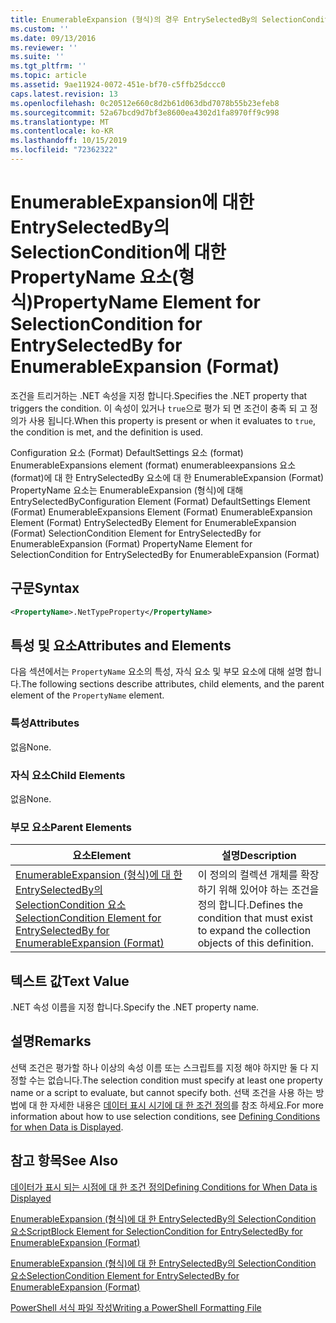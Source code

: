 ```yaml
---
title: EnumerableExpansion (형식)의 경우 EntrySelectedBy의 SelectionCondition에 대 한 PropertyName 요소 | Microsoft Docs
ms.custom: ''
ms.date: 09/13/2016
ms.reviewer: ''
ms.suite: ''
ms.tgt_pltfrm: ''
ms.topic: article
ms.assetid: 9ae11924-0072-451e-bf70-c5ffb25dccc0
caps.latest.revision: 13
ms.openlocfilehash: 0c20512e660c8d2b61d063dbd7078b55b23efeb8
ms.sourcegitcommit: 52a67bcd9d7bf3e8600ea4302d1fa8970ff9c998
ms.translationtype: MT
ms.contentlocale: ko-KR
ms.lasthandoff: 10/15/2019
ms.locfileid: "72362322"
---
```

# <a name="propertyname-element-for-selectioncondition-for-entryselectedby-for-enumerableexpansion-format"></a><span data-ttu-id="fad1d-102">EnumerableExpansion에 대한 EntrySelectedBy의 SelectionCondition에 대한 PropertyName 요소(형식)</span><span class="sxs-lookup"><span data-stu-id="fad1d-102">PropertyName Element for SelectionCondition for EntrySelectedBy for EnumerableExpansion (Format)</span></span>

<span data-ttu-id="fad1d-103">조건을 트리거하는 .NET 속성을 지정 합니다.</span><span class="sxs-lookup"><span data-stu-id="fad1d-103">Specifies the .NET property that triggers the condition.</span></span> <span data-ttu-id="fad1d-104">이 속성이 있거나 `true`으로 평가 되 면 조건이 충족 되 고 정의가 사용 됩니다.</span><span class="sxs-lookup"><span data-stu-id="fad1d-104">When this property is present or when it evaluates to `true`, the condition is met, and the definition is used.</span></span>

<span data-ttu-id="fad1d-105">Configuration 요소 (Format) DefaultSettings 요소 (format) EnumerableExpansions element (format) enumerableexpansions 요소 (format)에 대 한 EntrySelectedBy 요소에 대 한 EnumerableExpansion (Format) PropertyName 요소는 EnumerableExpansion (형식)에 대해 EntrySelectedBy</span><span class="sxs-lookup"><span data-stu-id="fad1d-105">Configuration Element (Format) DefaultSettings Element (Format) EnumerableExpansions Element (Format) EnumerableExpansion Element (Format) EntrySelectedBy Element for EnumerableExpansion (Format) SelectionCondition Element for EntrySelectedBy for EnumerableExpansion (Format) PropertyName Element for SelectionCondition for EntrySelectedBy for EnumerableExpansion (Format)</span></span>

## <a name="syntax"></a><span data-ttu-id="fad1d-106">구문</span><span class="sxs-lookup"><span data-stu-id="fad1d-106">Syntax</span></span>

```xml
<PropertyName>.NetTypeProperty</PropertyName>
```

## <a name="attributes-and-elements"></a><span data-ttu-id="fad1d-107">특성 및 요소</span><span class="sxs-lookup"><span data-stu-id="fad1d-107">Attributes and Elements</span></span>

<span data-ttu-id="fad1d-108">다음 섹션에서는 `PropertyName` 요소의 특성, 자식 요소 및 부모 요소에 대해 설명 합니다.</span><span class="sxs-lookup"><span data-stu-id="fad1d-108">The following sections describe attributes, child elements, and the parent element of the `PropertyName` element.</span></span>

### <a name="attributes"></a><span data-ttu-id="fad1d-109">특성</span><span class="sxs-lookup"><span data-stu-id="fad1d-109">Attributes</span></span>

<span data-ttu-id="fad1d-110">없음</span><span class="sxs-lookup"><span data-stu-id="fad1d-110">None.</span></span>

### <a name="child-elements"></a><span data-ttu-id="fad1d-111">자식 요소</span><span class="sxs-lookup"><span data-stu-id="fad1d-111">Child Elements</span></span>

<span data-ttu-id="fad1d-112">없음</span><span class="sxs-lookup"><span data-stu-id="fad1d-112">None.</span></span>

### <a name="parent-elements"></a><span data-ttu-id="fad1d-113">부모 요소</span><span class="sxs-lookup"><span data-stu-id="fad1d-113">Parent Elements</span></span>

|<span data-ttu-id="fad1d-114">요소</span><span class="sxs-lookup"><span data-stu-id="fad1d-114">Element</span></span>|<span data-ttu-id="fad1d-115">설명</span><span class="sxs-lookup"><span data-stu-id="fad1d-115">Description</span></span>|
|-------------|-----------------|
|[<span data-ttu-id="fad1d-116">EnumerableExpansion (형식)에 대 한 EntrySelectedBy의 SelectionCondition 요소</span><span class="sxs-lookup"><span data-stu-id="fad1d-116">SelectionCondition Element for EntrySelectedBy for EnumerableExpansion (Format)</span></span>](./selectioncondition-element-for-entryselectedby-for-enumerableexpansion-format.md)|<span data-ttu-id="fad1d-117">이 정의의 컬렉션 개체를 확장 하기 위해 있어야 하는 조건을 정의 합니다.</span><span class="sxs-lookup"><span data-stu-id="fad1d-117">Defines the condition that must exist to expand the collection objects of this definition.</span></span>|

## <a name="text-value"></a><span data-ttu-id="fad1d-118">텍스트 값</span><span class="sxs-lookup"><span data-stu-id="fad1d-118">Text Value</span></span>

<span data-ttu-id="fad1d-119">.NET 속성 이름을 지정 합니다.</span><span class="sxs-lookup"><span data-stu-id="fad1d-119">Specify the .NET property name.</span></span>

## <a name="remarks"></a><span data-ttu-id="fad1d-120">설명</span><span class="sxs-lookup"><span data-stu-id="fad1d-120">Remarks</span></span>

<span data-ttu-id="fad1d-121">선택 조건은 평가할 하나 이상의 속성 이름 또는 스크립트를 지정 해야 하지만 둘 다 지정할 수는 없습니다.</span><span class="sxs-lookup"><span data-stu-id="fad1d-121">The selection condition must specify at least one property name or a script to evaluate, but cannot specify both.</span></span> <span data-ttu-id="fad1d-122">선택 조건을 사용 하는 방법에 대 한 자세한 내용은 [데이터 표시 시기에 대 한 조건 정의](./defining-conditions-for-displaying-data.md)를 참조 하세요.</span><span class="sxs-lookup"><span data-stu-id="fad1d-122">For more information about how to use selection conditions, see [Defining Conditions for when Data is Displayed](./defining-conditions-for-displaying-data.md).</span></span>

## <a name="see-also"></a><span data-ttu-id="fad1d-123">참고 항목</span><span class="sxs-lookup"><span data-stu-id="fad1d-123">See Also</span></span>

[<span data-ttu-id="fad1d-124">데이터가 표시 되는 시점에 대 한 조건 정의</span><span class="sxs-lookup"><span data-stu-id="fad1d-124">Defining Conditions for When Data is Displayed</span></span>](./defining-conditions-for-displaying-data.md)

[<span data-ttu-id="fad1d-125">EnumerableExpansion (형식)에 대 한 EntrySelectedBy의 SelectionCondition 요소</span><span class="sxs-lookup"><span data-stu-id="fad1d-125">ScriptBlock Element for SelectionCondition for EntrySelectedBy for EnumerableExpansion (Format)</span></span>](./scriptblock-element-for-selectioncondition-for-entryselectedby-for-enumerableexpansion-format.md)

[<span data-ttu-id="fad1d-126">EnumerableExpansion (형식)에 대 한 EntrySelectedBy의 SelectionCondition 요소</span><span class="sxs-lookup"><span data-stu-id="fad1d-126">SelectionCondition Element for EntrySelectedBy for EnumerableExpansion (Format)</span></span>](./selectioncondition-element-for-entryselectedby-for-enumerableexpansion-format.md)

[<span data-ttu-id="fad1d-127">PowerShell 서식 파일 작성</span><span class="sxs-lookup"><span data-stu-id="fad1d-127">Writing a PowerShell Formatting File</span></span>](./writing-a-powershell-formatting-file.md)
